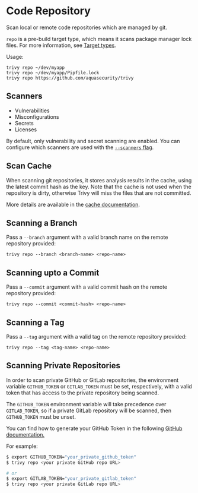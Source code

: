 # Code Repository

Scan local or remote code repositories which are managed by git.

`repo` is a pre-build target type, which means it scans package manager lock files. For more information, see [Target types](../coverage/language/index.md#target-types).

Usage:

```shell
trivy repo ~/dev/myapp
trivy repo ~/dev/myapp/Pipfile.lock
trivy repo https://github.com/aquasecurity/trivy
```

## Scanners

- Vulnerabilities
- Misconfigurations
- Secrets
- Licenses

By default, only vulnerability and secret scanning are enabled. You can configure which scanners are used with the [`--scanners` flag](../configuration/others/#enabledisable-scanners).

## Scan Cache
When scanning git repositories, it stores analysis results in the cache, using the latest commit hash as the key.
Note that the cache is not used when the repository is dirty, otherwise Trivy will miss the files that are not committed.

More details are available in the [cache documentation](../configuration/cache.md#scan-cache-backend).

## Scanning a Branch

Pass a `--branch` argument with a valid branch name on the remote repository provided:

```shell
trivy repo --branch <branch-name> <repo-name>
```

## Scanning upto a Commit

Pass a `--commit` argument with a valid commit hash on the remote repository provided:

```shell
trivy repo --commit <commit-hash> <repo-name>
```

## Scanning a Tag

Pass a `--tag` argument with a valid tag on the remote repository provided:

```shell
trivy repo --tag <tag-name> <repo-name>
```

## Scanning Private Repositories
In order to scan private GitHub or GitLab repositories, the environment variable `GITHUB_TOKEN` or `GITLAB_TOKEN` must be set, respectively, with a valid token that has access to the private repository being scanned.

The `GITHUB_TOKEN` environment variable will take precedence over `GITLAB_TOKEN`, so if a private GitLab repository will be scanned, then `GITHUB_TOKEN` must be unset.

You can find how to generate your GitHub Token in the following [GitHub documentation.](https://docs.github.com/en/authentication/keeping-your-account-and-data-secure/creating-a-personal-access-token)

For example:

```bash
$ export GITHUB_TOKEN="your_private_github_token"
$ trivy repo <your private GitHub repo URL>

# or
$ export GITLAB_TOKEN="your_private_gitlab_token"
$ trivy repo <your private GitLab repo URL>
```
